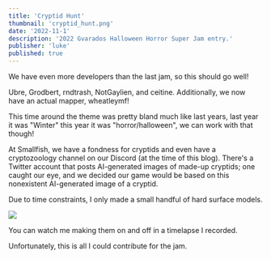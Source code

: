 ```yaml
---
title: 'Cryptid Hunt'
thumbnail: 'cryptid_hunt.png'
date: '2022-11-1'
description: '2022 Gvarados Halloween Horror Super Jam entry.'
publisher: 'luke'
published: true
---
```


We have even more developers than the last jam, so this should go well!

Ubre, Grodbert, rndtrash, NotGaylien, and ceitine. Additionally, we now have an actual mapper, wheatleymf!

This time around the theme was pretty bland much like last years, last year it was "Winter" this year it was "horror/halloween",
we can work with that though!

<Heading title="Cryptid hunt" />

At Smallfish, we have a fondness for cryptids and even have a cryptozoology channel on our Discord (at the time of this blog). There's a Twitter account that posts AI-generated images of made-up cryptids; one caught our eye, and we decided our game would be based on this nonexistent AI-generated image of a cryptid.

<Heading title="Some Models" caption="by Luke" />

Due to time constraints, I only made a small handful of hard surface models. 

<Img src="lukes_models.jpg"/>

You can watch me making them on and off in a timelapse I recorded.

<Youtube id="hKKUZ20BAsk" />

Unfortunately, this is all I could contribute for the jam.
